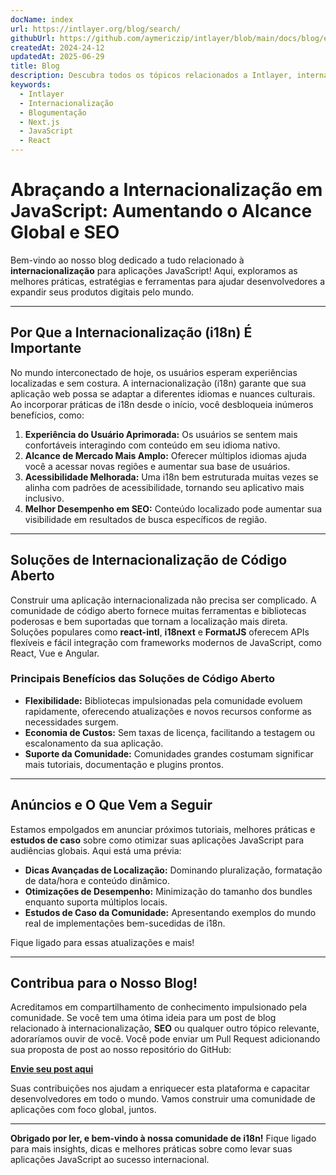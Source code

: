 ```yaml
---
docName: index
url: https://intlayer.org/blog/search/
githubUrl: https://github.com/aymericzip/intlayer/blob/main/docs/blog/en/index.md
createdAt: 2024-24-12
updatedAt: 2025-06-29
title: Blog
description: Descubra todos os tópicos relacionados a Intlayer, internacionalização e outros
keywords:
  - Intlayer
  - Internacionalização
  - Blogumentação
  - Next.js
  - JavaScript
  - React
---
```


# Abraçando a Internacionalização em JavaScript: Aumentando o Alcance Global e SEO

Bem-vindo ao nosso blog dedicado a tudo relacionado à **internacionalização** para aplicações JavaScript! Aqui, exploramos as melhores práticas, estratégias e ferramentas para ajudar desenvolvedores a expandir seus produtos digitais pelo mundo.

---

## Por Que a Internacionalização (i18n) É Importante

No mundo interconectado de hoje, os usuários esperam experiências localizadas e sem costura. A internacionalização (i18n) garante que sua aplicação web possa se adaptar a diferentes idiomas e nuances culturais. Ao incorporar práticas de i18n desde o início, você desbloqueia inúmeros benefícios, como:

1. **Experiência do Usuário Aprimorada:** Os usuários se sentem mais confortáveis interagindo com conteúdo em seu idioma nativo.
2. **Alcance de Mercado Mais Amplo:** Oferecer múltiplos idiomas ajuda você a acessar novas regiões e aumentar sua base de usuários.
3. **Acessibilidade Melhorada:** Uma i18n bem estruturada muitas vezes se alinha com padrões de acessibilidade, tornando seu aplicativo mais inclusivo.
4. **Melhor Desempenho em SEO:** Conteúdo localizado pode aumentar sua visibilidade em resultados de busca específicos de região.

---

## Soluções de Internacionalização de Código Aberto

Construir uma aplicação internacionalizada não precisa ser complicado. A comunidade de código aberto fornece muitas ferramentas e bibliotecas poderosas e bem suportadas que tornam a localização mais direta. Soluções populares como **react-intl**, **i18next** e **FormatJS** oferecem APIs flexíveis e fácil integração com frameworks modernos de JavaScript, como React, Vue e Angular.

### Principais Benefícios das Soluções de Código Aberto

- **Flexibilidade:** Bibliotecas impulsionadas pela comunidade evoluem rapidamente, oferecendo atualizações e novos recursos conforme as necessidades surgem.
- **Economia de Custos:** Sem taxas de licença, facilitando a testagem ou escalonamento da sua aplicação.
- **Suporte da Comunidade:** Comunidades grandes costumam significar mais tutoriais, documentação e plugins prontos.

---

## Anúncios e O Que Vem a Seguir

Estamos empolgados em anunciar próximos tutoriais, melhores práticas e **estudos de caso** sobre como otimizar suas aplicações JavaScript para audiências globais. Aqui está uma prévia:

- **Dicas Avançadas de Localização:** Dominando pluralização, formatação de data/hora e conteúdo dinâmico.
- **Otimizações de Desempenho:** Minimização do tamanho dos bundles enquanto suporta múltiplos locais.
- **Estudos de Caso da Comunidade:** Apresentando exemplos do mundo real de implementações bem-sucedidas de i18n.

Fique ligado para essas atualizações e mais!

---

## Contribua para o Nosso Blog!

Acreditamos em compartilhamento de conhecimento impulsionado pela comunidade. Se você tem uma ótima ideia para um post de blog relacionado à internacionalização, **SEO** ou qualquer outro tópico relevante, adoraríamos ouvir de você. Você pode enviar um Pull Request adicionando sua proposta de post ao nosso repositório do GitHub:

[**Envie seu post aqui**](https://github.com/aymericzip/intlayer/blob/main/docs/blog)

Suas contribuições nos ajudam a enriquecer esta plataforma e capacitar desenvolvedores em todo o mundo. Vamos construir uma comunidade de aplicações com foco global, juntos.

---

**Obrigado por ler, e bem-vindo à nossa comunidade de i18n!** Fique ligado para mais insights, dicas e melhores práticas sobre como levar suas aplicações JavaScript ao sucesso internacional.
